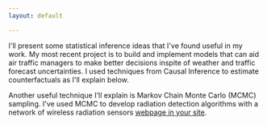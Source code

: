 ```yaml
---
layout: default

---
```


I'll present some statistical inference ideas that I've found useful in my work.  My most recent project is to build and implement models that can aid air traffic managers to make better decisions inspite of weather and traffic forecast uncertainties.  I used techniques from Causal Inference to estimate counterfactuals as I'll explain below.  

Another useful technique I'll explain is Markov Chain Monte Carlo (MCMC) sampling.  I've used MCMC to develop radiation detection algorithms with a network of wireless radiation sensors [webpage in your site](/MCMC/).

